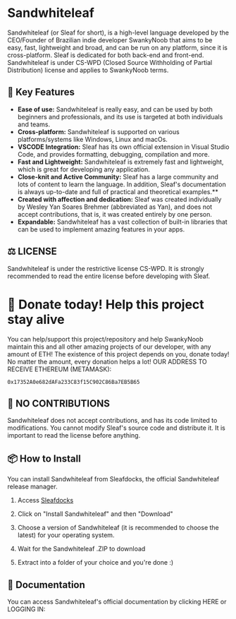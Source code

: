 # Sandwhiteleaf 
Sandwhiteleaf (or Sleaf for short), is a high-level language developed by the CEO/Founder of Brazilian indie developer SwankyNoob that aims to be easy, fast, lightweight and broad, and can be run on any platform, since it is cross-platform. Sleaf is dedicated for both back-end and front-end. Sandwhiteleaf is under CS-WPD (Closed Source Withholding of Partial Distribution) license and applies to SwankyNoob terms. 

## 🎯 Key Features
- **Ease of use:** Sandwhiteleaf is really easy, and can be used by both beginners and professionals, and its use is targeted at both individuals and teams.
- **Cross-platform:** Sandwhiteleaf is supported on various platforms/systems like Windows, Linux and macOs.
- **VSCODE Integration:** Sleaf has its own official extension in Visual Studio Code, and provides formatting, debugging, compilation and more.
- **Fast and Lightweight:** Sandwhiteleaf is extremely fast and lightweight, which is great for developing any application.
- **Close-knit and Active Community:** Sleaf has a large community and lots of content to learn the language. In addition, Sleaf's documentation is always up-to-date and full of practical and theoretical examples.**
- **Created with affection and dedication:**
Sleaf was created individually by Wesley Yan Soares Brehmer (abbreviated as Yan), and does not accept contributions, that is, it was created entirely by one person.
- **Expandable:** Sandwhiteleaf has a vast collection of built-in libraries that can be used to implement amazing features in your apps.

## ⚖️ LICENSE
Sandwhiteleaf is under the restrictive license CS-WPD. It is strongly recommended to read the entire license before developing with Sleaf.

# 💸 Donate today! Help this project stay alive
You can help/support this project/repository and help SwankyNoob maintain this and all other amazing projects of our developer, with any amount of ETH! The existence of this project depends on you, donate today! No matter the amount, every donation helps a lot! OUR ADDRESS TO RECEIVE ETHEREUM (METAMASK):
```text
0x17352A0e682dAFa233C83f15C902C86Ba7EB5B65
```

## 🔗 NO CONTRIBUTIONS
Sandwhiteleaf does not accept contributions, and has its code limited to modifications. You cannot modify Sleaf's source code and distribute it. It is important to read the license before anything.

## 📦 How to Install
You can install Sandwhiteleaf from Sleafdocks, the official Sandwhiteleaf release manager.

1. Access [Sleafdocks](https://nervousgroove.github.io/Sandwhiteleaf/root/docks.html)

2. Click on "Install Sandwhiteleaf" and then "Download"

3. Choose a version of Sandwhiteleaf (it is recommended to choose the latest) for your operating system.

4. Wait for the Sandwhiteleaf .ZIP to download

5. Extract into a folder of your choice and you're done :)

## 📖 Documentation
You can access Sandwhiteleaf's official documentation by clicking HERE or LOGGING IN:

